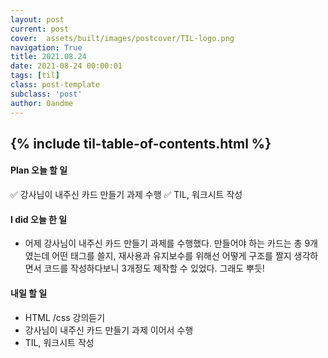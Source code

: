```yaml
---
layout: post
current: post
cover:  assets/built/images/postcover/TIL-logo.png
navigation: True
title: 2021.08.24
date: 2021-08-24 00:00:01
tags: [til]
class: post-template
subclass: 'post'
author: 0andme
---
```

{% include til-table-of-contents.html %}
---

<!-- excerpt-start -->

#### Plan 오늘 할 일
✅ 강사님이 내주신 카드 만들기 과제 수행
✅ TIL, 워크시트 작성

#### I did 오늘 한 일
+ 어제 강사님이 내주신 카드 만들기 과제를 수행했다. 만들어야 하는 카드는 총 9개였는데 어떤 태그를 쓸지, 재사용과 유지보수를 위해선 어떻게 구조를 짤지 생각하면서 코드를 작성하다보니 3개정도 제작할 수 있었다. 그래도 뿌듯!

#### 내일 할 일
+ HTML /css 강의듣기
+ 강사님이 내주신 카드 만들기 과제 이어서 수행
+ TIL, 워크시트 작성